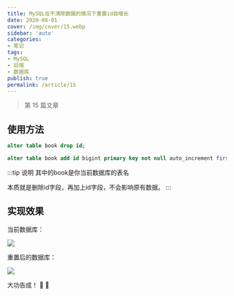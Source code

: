 ```yaml
---
title: MySQL在不清除数据的情况下重置id自增长
date: 2020-08-01
cover: /img/cover/15.webp   
sidebar: 'auto'
categories:
- 笔记
tags:
- MySQL
- 后端
- 数据库
publish: true
permalink: /article/15
---
```


> 第 15 篇文章 
<!-- more -->

## 使用方法
```sql
alter table book drop id;

alter table book add id bigint primary key not null auto_increment first;
```
:::tip 说明
其中的book是你当前数据库的表名

本质就是删除id字段，再加上id字段，不会影响原有数据。
:::

## 实现效果
当前数据库：

![](/img/2020/mysql_reset_id_1.png)

重置后的数据库：

![](/img/2020/mysql_reset_id_2.png)

大功告成！ :rainbow: :rainbow: